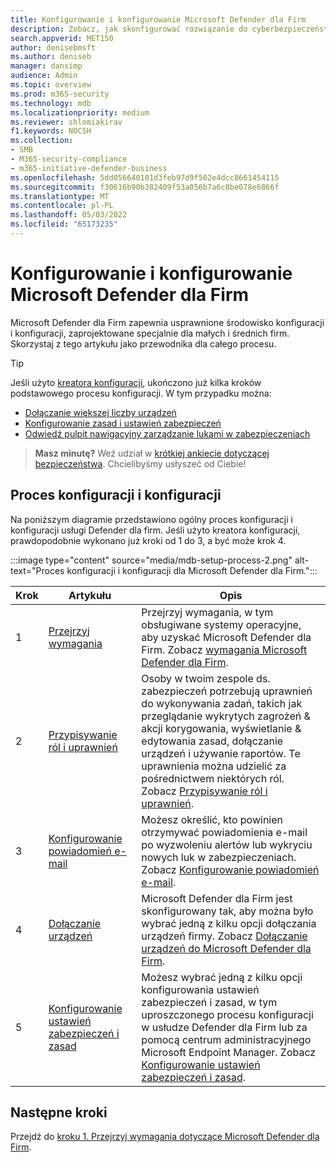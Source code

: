 ```yaml
---
title: Konfigurowanie i konfigurowanie Microsoft Defender dla Firm
description: Zobacz, jak skonfigurować rozwiązanie do cyberbezpieczeństwa usługi Defender for Business. Dołącz urządzenia, przejrzyj zasady i w razie potrzeby edytuj ustawienia.
search.appverid: MET150
author: denisebmsft
ms.author: deniseb
manager: dansimp
audience: Admin
ms.topic: overview
ms.prod: m365-security
ms.technology: mdb
ms.localizationpriority: medium
ms.reviewer: shlomiakirav
f1.keywords: NOCSH
ms.collection:
- SMB
- M365-security-compliance
- m365-initiative-defender-business
ms.openlocfilehash: 5dd056640101d3feb97d9f502e4dcc8661454115
ms.sourcegitcommit: f30616b90b382409f53a056b7a6c8be078e6866f
ms.translationtype: MT
ms.contentlocale: pl-PL
ms.lasthandoff: 05/03/2022
ms.locfileid: "65173235"
---
```

# <a name="set-up-and-configure-microsoft-defender-for-business"></a>Konfigurowanie i konfigurowanie Microsoft Defender dla Firm

Microsoft Defender dla Firm zapewnia usprawnione środowisko konfiguracji i konfiguracji, zaprojektowane specjalnie dla małych i średnich firm. Skorzystaj z tego artykułu jako przewodnika dla całego procesu.

> [!TIP]
> Jeśli użyto [kreatora konfiguracji](mdb-use-wizard.md), ukończono już kilka kroków podstawowego procesu konfiguracji. W tym przypadku można:
> - [Dołączanie większej liczby urządzeń](mdb-onboard-devices.md)
> - [Konfigurowanie zasad i ustawień zabezpieczeń](mdb-configure-security-settings.md)
> - [Odwiedź pulpit nawigacyjny zarządzanie lukami w zabezpieczeniach](mdb-view-tvm-dashboard.md)

>
> **Masz minutę?**
> Weź udział w <a href="https://microsoft.qualtrics.com/jfe/form/SV_0JPjTPHGEWTQr4y" target="_blank">krótkiej ankiecie dotyczącej bezpieczeństwa</a>. Chcielibyśmy usłyszeć od Ciebie!
>

## <a name="the-setup-and-configuration-process"></a>Proces konfiguracji i konfiguracji

Na poniższym diagramie przedstawiono ogólny proces konfiguracji i konfiguracji usługi Defender dla firm. Jeśli użyto kreatora konfiguracji, prawdopodobnie wykonano już kroki od 1 do 3, a być może krok 4. 

:::image type="content" source="media/mdb-setup-process-2.png" alt-text="Proces konfiguracji i konfiguracji dla Microsoft Defender dla Firm.":::

| Krok  | Artykułu | Opis  |
|---------|---------|--------|
| 1 | [Przejrzyj wymagania](mdb-requirements.md) | Przejrzyj wymagania, w tym obsługiwane systemy operacyjne, aby uzyskać Microsoft Defender dla Firm. Zobacz [wymagania Microsoft Defender dla Firm](mdb-requirements.md). |
| 2 | [Przypisywanie ról i uprawnień](mdb-roles-permissions.md)     | Osoby w twoim zespole ds. zabezpieczeń potrzebują uprawnień do wykonywania zadań, takich jak przeglądanie wykrytych zagrożeń & akcji korygowania, wyświetlanie & edytowania zasad, dołączanie urządzeń i używanie raportów. Te uprawnienia można udzielić za pośrednictwem niektórych ról. Zobacz [Przypisywanie ról i uprawnień](mdb-roles-permissions.md).        |
| 3 | [Konfigurowanie powiadomień e-mail](mdb-email-notifications.md) | Możesz określić, kto powinien otrzymywać powiadomienia e-mail po wyzwoleniu alertów lub wykryciu nowych luk w zabezpieczeniach. Zobacz [Konfigurowanie powiadomień e-mail](mdb-email-notifications.md).| 
| 4 | [Dołączanie urządzeń](mdb-onboard-devices.md)     | Microsoft Defender dla Firm jest skonfigurowany tak, aby można było wybrać jedną z kilku opcji dołączania urządzeń firmy. Zobacz [Dołączanie urządzeń do Microsoft Defender dla Firm](mdb-onboard-devices.md).         |
| 5 | [Konfigurowanie ustawień zabezpieczeń i zasad](mdb-configure-security-settings.md) | Możesz wybrać jedną z kilku opcji konfigurowania ustawień zabezpieczeń i zasad, w tym uproszczonego procesu konfiguracji w usłudze Defender dla Firm lub za pomocą centrum administracyjnego Microsoft Endpoint Manager. Zobacz [Konfigurowanie ustawień zabezpieczeń i zasad](mdb-configure-security-settings.md). |

## <a name="next-steps"></a>Następne kroki

Przejdź do [kroku 1. Przejrzyj wymagania dotyczące Microsoft Defender dla Firm](mdb-requirements.md).
